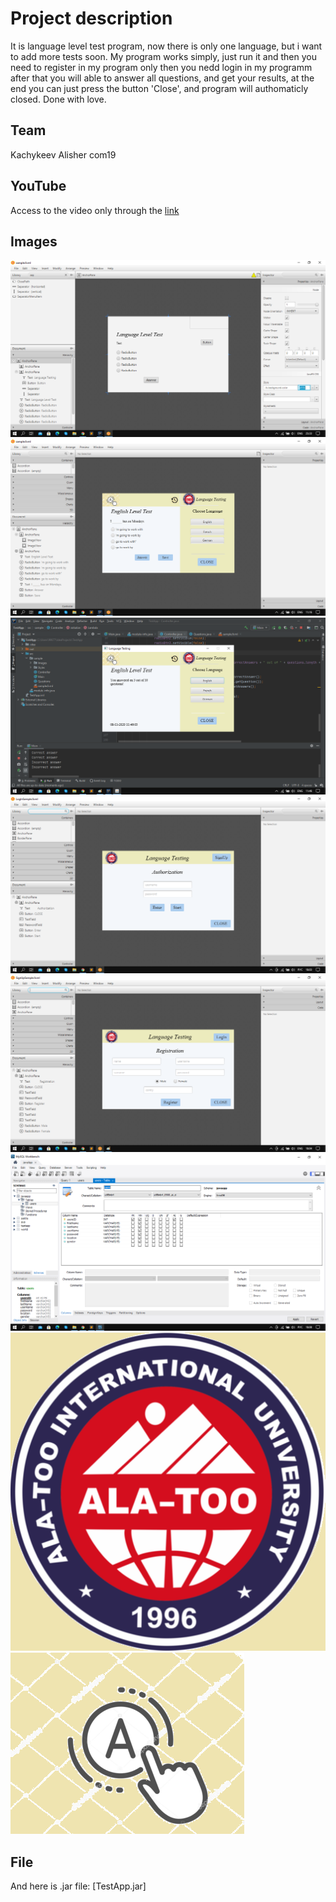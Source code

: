 # Project description
It is language level test program, now there is only one language, but i want to add more tests soon. 
My program works simply, just run it and then you need to register in my program only then you nedd login in my programm after that you will able to answer all questions, and get your results, at the end you can just press the button 'Close', and program will authomaticly closed. Done with love.
## Team
Kachykeev Alisher com19
## YouTube
Access to the video only through the [link](https://youtu.be/Ym_KuuS-qD8)
## Images
![it is how i started](src/sample/Images/starts.png)
![it is how i finished](src/sample/Images/ends.png)
![it is how its looks as application](src/sample/Images/final.png)
![it is login page](src/sample/Images/loginpage.png)
![it is signup page](src/sample/Images/signuppage.png)
![it is mySQL database page](src/sample/Images/database.png)
![logo alatoo](src/sample/Images/alatoo.png)
![logo](src/sample/Images/test.png)
## File
And here is .jar file: [TestApp.jar]


